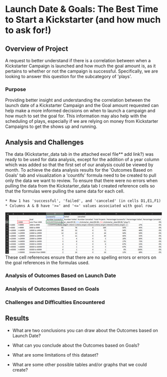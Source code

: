 # Launch Date & Goals: The Best Time to Start a Kickstarter (and how much to ask for!)

## Overview of Project
A request to better understand if there is a correlation between when a Kickstarter Campaign is launched and how much the goal amount is, as it pertains to whether or not the campaign is successful. Specifically, we are looking to answer this question for the subcategory of 'plays'. 
### Purpose 
Providing better insight and understanding the correlation between the launch date of a Kickstarter Campaign and the Goal amount requested can help make a more informed decisions on when to launch a campaign and how much to set the goal for. This information may also help with the scheduling of plays, especially if we are relying on money from Kickstarter Campaigns to get the shows up and running. 
## Analysis and Challenges
The data (Kickstarter_data tab in the attached excel file** add link?) was ready to be used for data analysis, except for the addition of a year column which was added so that the first set of our analysis could be viewed by month. To achieve the data analysis results for the 'Outcomes Based on Goals' tab and visualization a 'countifs' formula need to be created to pull only the data we want to review. To ensure that there were no errors when pulling the data from the Kickstarter_data tab I created reference cells so that the formulas were pulling the same data for each cell.

    * Row 1 has 'successful', 'failed', and 'canceled' (in cells D1,E1,F1) 
    * Columns A & B have '>=' and '<=' values associated with goal row
![COUNTIFS_referenced_cells](https://github.com/aikopsidas/kickstarter-analysis/blob/ac581e53ca479e6e06a823aeabe2f47aa4bd00ac/resources/countifs.png)
These cell references ensure that there are no spelling errors or errors on the goal references in the formulas used.

### Analysis of Outcomes Based on Launch Date

### Analysis of Outcomes Based on Goals

### Challenges and Difficulties Encountered

## Results

- What are two conclusions you can draw about the Outcomes based on Launch Date?

- What can you conclude about the Outcomes based on Goals?

- What are some limitations of this dataset?

- What are some other possible tables and/or graphs that we could create?

